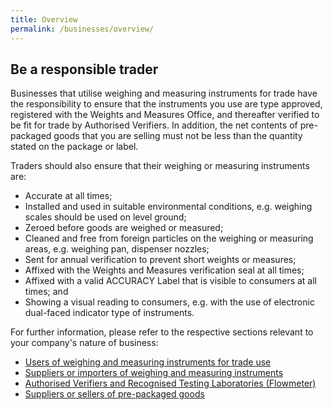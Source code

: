 ```yaml
---
title: Overview
permalink: /businesses/overview/
---
```


## Be a responsible trader

Businesses that utilise weighing and measuring instruments for trade have the responsibility to ensure that the instruments you use are type approved, registered with the Weights and Measures Office, and thereafter verified to be fit for trade by Authorised Verifiers. In addition, the net contents of pre-packaged goods that you are selling must not be less than the quantity stated on the  package  or  label.

Traders should also ensure that their weighing or measuring instruments are:

- Accurate at all times;
- Installed and used in suitable environmental conditions, e.g. weighing scales should be used on level ground;
- Zeroed before goods are weighed or measured; 
- Cleaned and free from foreign particles on the weighing or measuring areas, e.g. weighing pan, dispenser nozzles;
- Sent for annual verification to prevent short weights or measures; 
- Affixed with the Weights and Measures verification seal at all times; 
- Affixed with a valid ACCURACY Label that is visible to consumers at all times; and
- Showing a visual reading to consumers, e.g. with the use of electronic dual-faced indicator type of instruments. 

For further information, please refer to the respective sections relevant to your company's nature of business:
- [Users of weighing and measuring instruments for trade use](/businesses/users-of-weighing-and-measuring-instruments-for-trade-use)
- [Suppliers or importers of weighing and measuring instruments](/businesses/suppliers-or-importers-of-weighing-and-measuring-instruments)
- [Authorised Verifiers and Recognised Testing Laboratories (Flowmeter)](/businesses/authorised-verifiers-and-recognised-testing-laboratories)
- [Suppliers or sellers of pre-packaged goods](/businesses/suppliers-or-sellers-of-prepackaged-goods)
